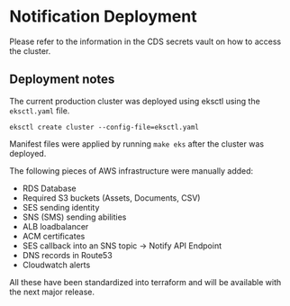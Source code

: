 # Notification Deployment

Please refer to the information in the CDS secrets vault on how to access the cluster.

## Deployment notes 

The current production cluster was deployed using eksctl using the `eksctl.yaml` file.

`eksctl create cluster --config-file=eksctl.yaml`

Manifest files were applied by running `make eks` after the cluster was deployed.

The following pieces of AWS infrastructure were manually added:

- RDS Database
- Required S3 buckets (Assets, Documents, CSV)
- SES sending identity
- SNS (SMS) sending abilities
- ALB loadbalancer
- ACM certificates
- SES callback into an SNS topic -> Notify API Endpoint
- DNS records in Route53 
- Cloudwatch alerts

All these have been standardized into terraform and will be available with the next major release.